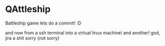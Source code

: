 # QAttleship
Battleship game
lets do a commit! :D

and now from a ssh terminal into a virtual linux machine!
and another!
god, jira a shit
sorry (not sorry)
